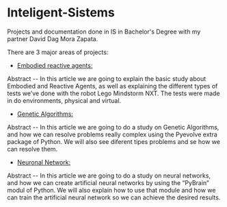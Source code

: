 # Inteligent-Sistems
Projects and documentation done in IS in Bachelor's Degree with my partner David Dag Mora Zapata. 

There are 3 major areas of projects:

- [Embodied reactive agents:](https://github.com/MihaiLupoiu/Inteligent-Sistems/blob/master/Trabajos/Embodied%20reactive%20agents.pdf)

Abstract -- In this article we are going to explain the basic study about Embodied and Reactive Agents, as well as explaining the different types of tests we’ve done with the robot Lego Mindstorm NXT. The tests were made in do environments, physical and virtual.

- [Genetic Algorithms:](https://github.com/MihaiLupoiu/Inteligent-Sistems/blob/master/Trabajos/Genetic%20Algorithms.pdf)

Abstract -- In this article we are going to do a study on Genetic Algorithms, and how we can resolve problems really complex using the Pyevolve extra package of Python. We will also see diferent tipes problems and se how we can resolve them. 

- [Neuronal Network:](https://github.com/MihaiLupoiu/Inteligent-Sistems/blob/master/Trabajos/Neuronal%20Network.pdf)

Abstract -- In this article we are going to do a study on neural networks, and how we can create artificial neural networks by using the “PyBrain” modul of Python. We will also explain how to use that module and how we can train the artificial neural network so we can achieve the desired results.
